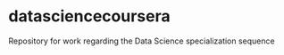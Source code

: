 datasciencecoursera
===================

Repository for work regarding the Data Science specialization sequence

